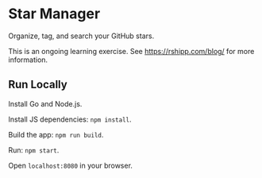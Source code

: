 Star Manager
============

Organize, tag, and search your GitHub stars.

This is an ongoing learning exercise. See https://rshipp.com/blog/ for more information.

Run Locally
-----------

Install Go and Node.js.

Install JS dependencies: `npm install`.

Build the app: `npm run build`.

Run: `npm start`.

Open `localhost:8080` in your browser.
